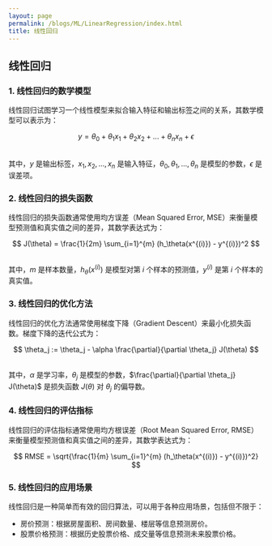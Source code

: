 ```yaml
---
layout: page
permalink: /blogs/ML/LinearRegression/index.html
title: 线性回归
---
```



## 线性回归

### 1. 线性回归的数学模型

线性回归试图学习一个线性模型来拟合输入特征和输出标签之间的关系，其数学模型可以表示为：<br>

$$
y = \theta_0 + \theta_1 x_1 + \theta_2 x_2 + ... + \theta_n x_n + \epsilon
$$

<br>其中，$y$ 是输出标签，$x_1, x_2, ..., x_n$ 是输入特征，$\theta_0, \theta_1, ..., \theta_n$ 是模型的参数，$\epsilon$ 是误差项。

### 2. 线性回归的损失函数

线性回归的损失函数通常使用均方误差（Mean Squared Error, MSE）来衡量模型预测值和真实值之间的差异，其数学表达式为：<br>

$$
J(\theta) = \frac{1}{2m} \sum_{i=1}^{m} (h_\theta(x^{(i)}) - y^{(i)})^2
$$

<br>其中，$m$ 是样本数量，$h_\theta(x^{(i)})$ 是模型对第 $i$ 个样本的预测值，$y^{(i)}$ 是第 $i$ 个样本的真实值。

### 3. 线性回归的优化方法

线性回归的优化方法通常使用梯度下降（Gradient Descent）来最小化损失函数。梯度下降的迭代公式为：<br>

$$
\theta_j := \theta_j - \alpha \frac{\partial}{\partial \theta_j} J(\theta)
$$

<br>其中，$\alpha$ 是学习率，$\theta_j$ 是模型的参数，$\frac{\partial}{\partial \theta_j} J(\theta)$ 是损失函数 $J(\theta)$ 对 $\theta_j$ 的偏导数。

### 4. 线性回归的评估指标

线性回归的评估指标通常使用均方根误差（Root Mean Squared Error, RMSE）来衡量模型预测值和真实值之间的差异，其数学表达式为：<br>

$$
RMSE = \sqrt{\frac{1}{m} \sum_{i=1}^{m} (h_\theta(x^{(i)}) - y^{(i)})^2}
$$

### 5. 线性回归的应用场景

线性回归是一种简单而有效的回归算法，可以用于各种应用场景，包括但不限于：<br>

- 房价预测：根据房屋面积、房间数量、楼层等信息预测房价。<br>
- 股票价格预测：根据历史股票价格、成交量等信息预测未来股票价格。<br>

